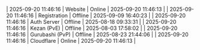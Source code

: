| 2025-09-20 11:46:16 | Website | Online | 2025-09-20 11:46:13 |
| 2025-09-20 11:46:16 | Registration | Offline | 2025-09-09 16:40:23 |
| 2025-09-20 11:46:16 | Auth Server | Offline | 2025-08-18 09:33:31 |
| 2025-09-20 11:46:16 | Kezan (PvE) | Offline | 2025-08-03 17:58:02 |
| 2025-09-20 11:46:16 | Gurubashi (PvP) | Offline | 2025-08-23 21:44:06 |
| 2025-09-20 11:46:16 | Cloudflare | Online | 2025-09-20 11:46:13 |
